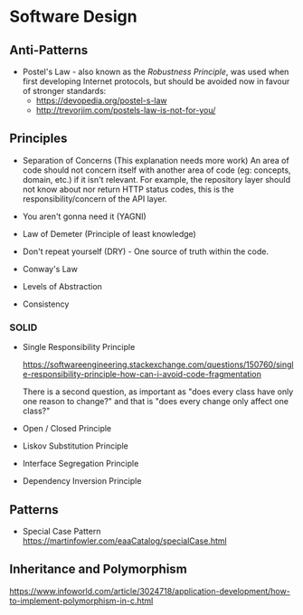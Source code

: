 # Software Design

## Anti-Patterns

 - Postel's Law - also known as the *Robustness Principle*, was used when first developing Internet protocols, but should be avoided now in favour of stronger standards:
   - https://devopedia.org/postel-s-law
   - http://trevorjim.com/postels-law-is-not-for-you/

## Principles

 - Separation of Concerns
   (This explanation needs more work) An area of code should not concern itself with another area of code (eg: concepts, domain, etc.) if it isn't relevant. For example, the repository layer should not know about nor return HTTP status codes, this is the responsibility/concern of the API layer.
 
 - You aren't gonna need it (YAGNI)

 - Law of Demeter (Principle of least knowledge)
 
 - Don't repeat yourself (DRY) - One source of truth within the code.
 
 - Conway's Law
 
 - Levels of Abstraction
 
 - Consistency
 
### SOLID

 - Single Responsibility Principle
 
   https://softwareengineering.stackexchange.com/questions/150760/single-responsibility-principle-how-can-i-avoid-code-fragmentation
   
   There is a second question, as important as "does every class have only one reason to change?" and that is "does every change only affect one class?"
 
 - Open / Closed Principle
 
 - Liskov Substitution Principle
 
 - Interface Segregation Principle
 
 - Dependency Inversion Principle

## Patterns

 - Special Case Pattern
 https://martinfowler.com/eaaCatalog/specialCase.html


## Inheritance and Polymorphism

https://www.infoworld.com/article/3024718/application-development/how-to-implement-polymorphism-in-c.html
